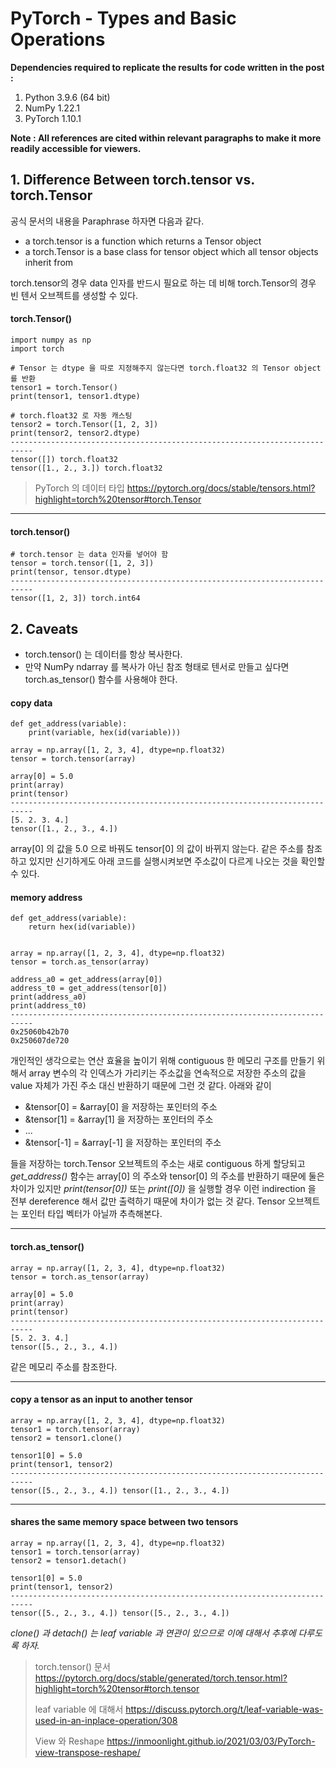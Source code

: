 
# PyTorch - Types and Basic Operations

**Dependencies required to replicate the results for code written in the post :**

 1. Python 3.9.6 (64 bit)
 2. NumPy 1.22.1
 3. PyTorch 1.10.1

**Note : All references are cited within relevant paragraphs to make it more readily accessible for viewers.**

## 1. Difference Between torch.tensor vs. torch.Tensor

공식 문서의 내용을 Paraphrase 하자면 다음과 같다.

 - a torch.tensor is a function which returns a Tensor object 
 - a torch.Tensor is a base class for tensor object which all tensor objects inherit from

torch.tensor의 경우 data 인자를 반드시 필요로 하는 데 비해 torch.Tensor의 경우 빈 텐서 오브젝트를 생성할 수 있다.

#### torch.Tensor()

    import numpy as np
    import torch

	# Tensor 는 dtype 을 따로 지정해주지 않는다면 torch.float32 의 Tensor object를 반환
    tensor1 = torch.Tensor()
    print(tensor1, tensor1.dtype)
    
    # torch.float32 로 자동 캐스팅
    tensor2 = torch.Tensor([1, 2, 3])
    print(tensor2, tensor2.dtype)
	---------------------------------------------------------------------------
    tensor([]) torch.float32
    tensor([1., 2., 3.]) torch.float32
    
> PyTorch 의 데이터 타입
> https://pytorch.org/docs/stable/tensors.html?highlight=torch%20tensor#torch.Tensor

---

#### torch.tensor()

    # torch.tensor 는 data 인자를 넣어야 함
    tensor = torch.tensor([1, 2, 3])
    print(tensor, tensor.dtype)
	---------------------------------------------------------------------------
    tensor([1, 2, 3]) torch.int64

## 2. Caveats

 - torch.tensor() 는 데이터를 항상 복사한다. 
 - 만약 NumPy ndarray 를 복사가 아닌 참조 형태로 텐서로 만들고 싶다면 torch.as_tensor() 함수를 사용해야 한다.

#### copy data

    def get_address(variable):
	    print(variable, hex(id(variable)))

    array = np.array([1, 2, 3, 4], dtype=np.float32)  
    tensor = torch.tensor(array)  
      
    array[0] = 5.0  
    print(array)  
    print(tensor)
	---------------------------------------------------------------------------
    [5. 2. 3. 4.]
    tensor([1., 2., 3., 4.])

array[0] 의 값을 5.0 으로 바꿔도 tensor[0] 의 값이 바뀌지 않는다. 같은 주소를 참조하고 있지만 신기하게도 아래 코드를 실행시켜보면 주소값이 다르게 나오는 것을 확인할 수 있다.

#### memory address

    def get_address(variable):  
        return hex(id(variable))  
      
      
    array = np.array([1, 2, 3, 4], dtype=np.float32)  
    tensor = torch.as_tensor(array)  
      
    address_a0 = get_address(array[0])  
    address_t0 = get_address(tensor[0])  
    print(address_a0) 
    print(address_t0)
	---------------------------------------------------------------------------
    0x25060b42b70
    0x250607de720

개인적인 생각으로는 연산 효율을 높이기 위해 contiguous 한 메모리 구조를 만들기 위해서 array 변수의 각 인덱스가 가리키는 주소값을 연속적으로 저장한 주소의 값을 value 자체가 가진 주소 대신 반환하기 때문에 그런 것 같다. 아래와 같이

- &tensor[0] = &array[0] 을 저장하는 포인터의 주소
- &tensor[1] = &array[1] 을 저장하는 포인터의 주소
- ... 
- &tensor[-1] = &array[-1] 을 저장하는 포인터의 주소
 
들을 저장하는 torch.Tensor 오브젝트의 주소는 새로 contiguous 하게 할당되고 *get_address()* 함수는 array[0] 의 주소와 tensor[0] 의 주소를 반환하기 때문에 둘은 차이가 있지만 *print(tensor[0])* 또는 *print([0])* 을 실행할 경우 이런 indirection 을 전부 dereference 해서 값만 출력하기 때문에 차이가 없는 것 같다. Tensor 오브젝트는 포인터 타입 벡터가 아닐까 추측해본다.

---

#### torch.as_tensor()

    array = np.array([1, 2, 3, 4], dtype=np.float32)  
    tensor = torch.as_tensor(array)  
      
    array[0] = 5.0  
    print(array)  
    print(tensor)
	---------------------------------------------------------------------------
    [5. 2. 3. 4.]
    tensor([5., 2., 3., 4.])

같은 메모리 주소를 참조한다.

---

#### copy a tensor as an input to another tensor

    array = np.array([1, 2, 3, 4], dtype=np.float32)  
    tensor1 = torch.tensor(array)  
    tensor2 = tensor1.clone()  
      
    tensor1[0] = 5.0  
    print(tensor1, tensor2)
	---------------------------------------------------------------------------
    tensor([5., 2., 3., 4.]) tensor([1., 2., 3., 4.])

---

#### shares the same memory space between two tensors

    array = np.array([1, 2, 3, 4], dtype=np.float32)  
    tensor1 = torch.tensor(array)  
    tensor2 = tensor1.detach()  
      
    tensor1[0] = 5.0  
    print(tensor1, tensor2)
    ---------------------------------------------------------------------------
    tensor([5., 2., 3., 4.]) tensor([5., 2., 3., 4.])

*clone() 과 detach() 는 leaf variable 과 연관이 있으므로 이에 대해서 추후에 다루도록 하자.*

> torch.tensor() 문서
> https://pytorch.org/docs/stable/generated/torch.tensor.html?highlight=torch%20tensor#torch.tensor
> 
> leaf variable 에 대해서
> https://discuss.pytorch.org/t/leaf-variable-was-used-in-an-inplace-operation/308
> 
> View 와 Reshape
> https://inmoonlight.github.io/2021/03/03/PyTorch-view-transpose-reshape/
